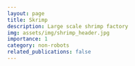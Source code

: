 ```yaml
---
layout: page
title: Skrimp
description: Large scale shrimp factory
img: assets/img/shrimp_header.jpg
importance: 1
category: non-robots
related_publications: false
---
```

